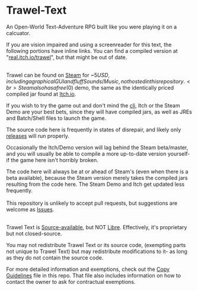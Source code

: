 # Trawel-Text
An Open-World Text-Adventure RPG built like you were playing it on a calcuator.

If you are vision impaired and using a screenreader for this text, the following portions have inline links. You can find a compiled version at "[real.itch.io/trawel](https://real.itch.io/trawel)", but that might be out of date.
<br>
<br>
  
Trawel can be found on [Steam](https://store.steampowered.com/app/992240/Trawel/) for ~$5 USD, including a graphical GUI and fluff Sounds/Music, not hosted in this repository.
<br>Steam also has a free ($0) demo, the same as the identically priced compiled jar found at [Itch.io](https://real.itch.io/trawel).

If you wish to try the game out and don't mind the [cli](https://en.wikipedia.org/wiki/Command-line_interface), Itch or the Steam Demo are your best bets, since they will have compiled jars, as well as JREs and Batch/Shell files to launch the game.

The source code here is frequently in states of disrepair, and likely only [releases](https://github.com/realDragon11/Trawel-Text/releases) will run properly.

Occasionally the Itch/Demo version will lag behind the Steam beta/master, and you will usually be able to compile a more up-to-date version yourself- if the game here isn't horribly broken.

The code here will always be at or ahead of Steam's (even when there is a beta available), because the Steam version merely takes the compiled jars resulting from the code here. The Steam Demo and Itch get updated less frequently.
<br>
<br>
This repository is unlikely to accept pull requests, but suggestions are welcome as [Issues](https://github.com/realDragon11/Trawel-Text/issues).  
<br>

Trawel Text is [Source-available](https://en.wikipedia.org/wiki/Source-available_software), but NOT [Libre](https://en.wikipedia.org/w/index.php?title=Libre_software). Effectively, it's proprietary but not closed-source. 

You may not redistribute Trawel Text or its source code, (exempting parts not unique to Trawel Text) but may redistribute modifications to it- as long as they do not contain the source code.

For more detailed information and exemptions, check out the [Copy Guidelines](COPY_GUIDELINES.md) file in this repo. That file also includes information on how to contact the owner to ask for contractual exemptions.
